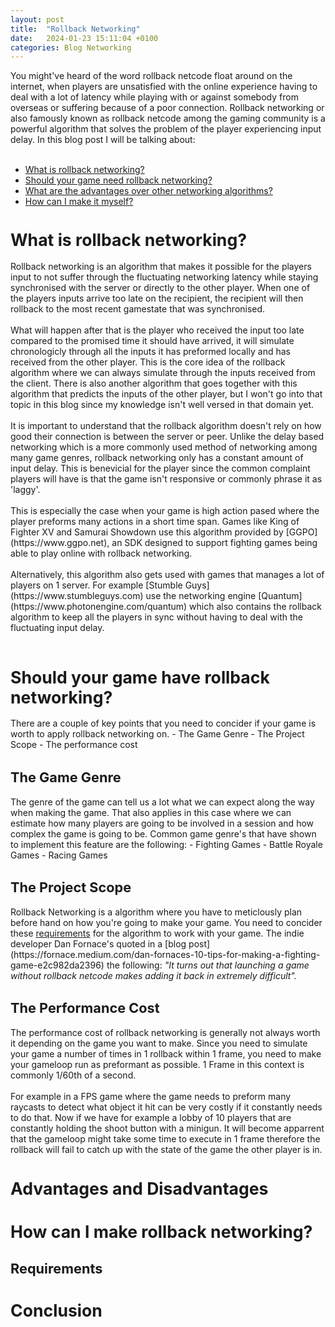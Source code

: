 ```yaml
---
layout: post
title:  "Rollback Networking"
date:   2024-01-23 15:11:04 +0100
categories: Blog Networking
---
```


You might've heard of the word rollback netcode float around on the internet, when players are unsatisfied with the online experience having to deal with a lot of latency while playing with or against somebody from overseas or suffering because of a poor connection. Rollback networking or also famously known as rollback netcode among the gaming community is a powerful algorithm that solves the problem of the player experiencing input delay. In this blog post I will be talking about:<br><br>

- <a href="#HEADER1">What is rollback networking?</a>
- <a href="#HEADER2">Should your game need rollback networking?</a> 
- <a href="#HEADER3">What are the advantages over other networking algorithms? </a>
- <a href="#HEADER4">How can I make it myself?</a>

<h1 style="font-size: 1.9em" id="#HEADER1">What is rollback networking?</h1>
Rollback networking is an algorithm that makes it possible for the players input to not suffer through the fluctuating networking latency while staying synchronised with the server or directly to the other player. When one of the players inputs arrive too late on the recipient, the recipient will then rollback to the most recent gamestate that was synchronised. <br><br>What will happen after that is the player who received the input too late compared to the promised time it should have arrived, it will simulate chronologicly through all the inputs it has preformed locally and has received from the other player. This is the core idea of the rollback algorithm where we can always simulate through the inputs received from the client. There is also another algorithm that goes together with this algorithm that predicts the inputs of the other player, but I won't go into that topic in this blog since my knowledge isn't well versed in that domain yet.<br><br>
It is important to understand that the rollback algorithm doesn't rely on how good their connection is between the server or peer. Unlike the delay based networking which is a more commonly used method of networking among many game genres, rollback networking only has a constant amount of input delay. This is benevicial for the player since the common complaint players will have is that the game isn't responsive or commonly phrase it as 'laggy'. <br><br>
This is especially the case when your game is high action pased where the player preforms many actions in a short time span. Games like King of Fighter XV and Samurai Showdown use this algorithm provided by [GGPO](https://www.ggpo.net), an SDK designed to support fighting games being able to play online with rollback networking. <br><br>Alternatively, this algorithm also gets used with games that manages a lot of players on 1 server. For example [Stumble Guys](https://www.stumbleguys.com) use the networking engine [Quantum](https://www.photonengine.com/quantum) which also contains the rollback algorithm to keep all the players in sync without having to deal with the fluctuating input delay.<br><br>


<h1 style="font-size: 1.9em" id="HEADER2">Should your game have rollback networking?</h1>
There are a couple of key points that you need to concider if your game is worth to apply rollback networking on.
- The Game Genre
- The Project Scope
- The performance cost

<h2 style="font-size: 1.55em">The Game Genre</h2>
The genre of the game can tell us a lot what we can expect along the way when making the game. That also applies in this case where we can estimate how many players are going to be involved in a session and how complex the game is going to be. Common game genre's that have shown to implement this feature are the following:
- Fighting Games
- Battle Royale Games
- Racing Games

<h2 style="font-size: 1.55em">The Project Scope</h2>
Rollback Networking is a algorithm where you have to meticlously plan before hand on how you're going to make your game. You need to concider these <a href="#HEADER4-1">requirements</a> for the algorithm to work with your game. The indie developer Dan Fornace's quoted in a [blog post](https://fornace.medium.com/dan-fornaces-10-tips-for-making-a-fighting-game-e2c982da2396) the following: <i>"It turns out that launching a game without rollback netcode makes adding it back in extremely difficult".</i>

<h2 style="font-size: 1.55em">The Performance Cost</h2>
The performance cost of rollback networking is generally not always worth it depending on the game you want to make. Since you need to simulate your game a number of times in 1 rollback within 1 frame, you need to make your gameloop run as preformant as possible. 1 Frame in this context is commonly 1/60th of a second. <br><br> For example in a FPS game where the game needs to preform many raycasts to detect what object it hit can be very costly if it constantly needs to do that. Now if we have for example a lobby of 10 players that are constantly holding the shoot button with a minigun. It will become apparrent that the gameloop might take some time to execute in 1 frame therefore the rollback will fail to catch up with the state of the game the other player is in.

<h1 style="font-size: 1.9em" id="HEADER3">Advantages and Disadvantages</h1>


<h1 style="font-size: 1.9em" id="HEADER4">How can I make rollback networking?</h1>

<h2 style="font-size: 1.55em" id="HEADER4-1">Requirements</h2>


<h1 style="font-size: 1.9em">Conclusion</h1>